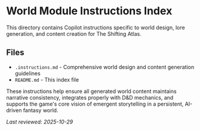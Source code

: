 # World Module Instructions Index

This directory contains Copilot instructions specific to world design, lore generation, and content creation for The Shifting Atlas.

## Files

-   `.instructions.md` - Comprehensive world design and content generation guidelines
-   `README.md` - This index file

These instructions help ensure all generated world content maintains narrative consistency, integrates properly with D&D mechanics, and supports the game's core vision of emergent storytelling in a persistent, AI-driven fantasy world.

_Last reviewed: 2025-10-29_
